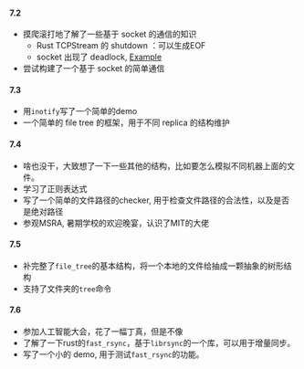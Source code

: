 #### 7.2

- 摸爬滚打地了解了一些基于 socket 的通信的知识
   - Rust TCPStream 的 shutdown ：可以生成EOF
   - socket 出现了 deadlock, [Example](https://stackoverflow.com/questions/44015638/simple-rust-tcp-server-and-client-do-not-receive-messages-and-never-terminates)
- 尝试构建了一个基于 socket 的简单通信

#### 7.3

- 用`inotify`写了一个简单的demo
- 一个简单的 file tree 的框架，用于不同 replica 的结构维护

#### 7.4

- 啥也没干，大致想了一下一些其他的结构，比如要怎么模拟不同机器上面的文件。
- 学习了正则表达式
- 写了一个简单的文件路径的checker, 用于检查文件路径的合法性，以及是否是绝对路径
- 参观MSRA, 暑期学校的欢迎晚宴，认识了MIT的大佬

#### 7.5

- 补完整了`file_tree`的基本结构，将一个本地的文件给抽成一颗抽象的树形结构
- 支持了文件夹的`tree`命令

#### 7.6

- 参加人工智能大会，花了一幅丁真，但是不像
- 了解了一下rust的`fast_rsync`，基于`librsync`的一个库，可以用于增量同步。
- 写了一个小的 demo, 用于测试`fast_rsync`的功能。